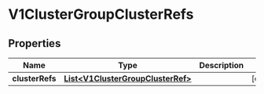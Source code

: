 # V1ClusterGroupClusterRefs

## Properties
Name | Type | Description | Notes
------------ | ------------- | ------------- | -------------
**clusterRefs** | [**List&lt;V1ClusterGroupClusterRef&gt;**](V1ClusterGroupClusterRef.md) |  |  [optional]
